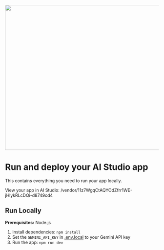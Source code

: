 <div align="center">
<img width="1200" height="475" alt="GHBanner" src="/vendor/0aa67016-6eaf-458a-adb2-6e31a0763ed6-2c20a08a" />
</div>

# Run and deploy your AI Studio app

This contains everything you need to run your app locally.

View your app in AI Studio: /vendor/11z7WgqCtAQYOdZfrr1WE-jHlykRLcDQi-d8749cd4

## Run Locally

**Prerequisites:**  Node.js


1. Install dependencies:
   `npm install`
2. Set the `GEMINI_API_KEY` in [.env.local](.env.local) to your Gemini API key
3. Run the app:
   `npm run dev`
